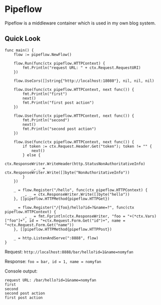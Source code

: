 # Pipeflow
Pipeflow is a middleware container which is used in my own blog system.

## Quick Look
```golang
func main() {
	flow := pipeflow.NewFlow()

	flow.Run(func(ctx pipeflow.HTTPContext) {
		fmt.Println("request URL: " + ctx.Request.RequestURI)
	})

	flow.UseCors([]string{"http://localhost:18080"}, nil, nil, nil)

	flow.Use(func(ctx pipeflow.HTTPContext, next func()) {
		fmt.Println("first")
		next()
		fmt.Println("first post action")
	})

	flow.Use(func(ctx pipeflow.HTTPContext, next func()) {
		fmt.Println("second")
		next()
		fmt.Println("second post action")
	})

	flow.Use(func(ctx pipeflow.HTTPContext, next func()) {
		if token := ctx.Request.Header.Get("token"); token != "" {
			next()
		} else {
			ctx.ResponseWriter.WriteHeader(http.StatusNonAuthoritativeInfo)
			_, _ = ctx.ResponseWriter.Write([]byte("NonAuthoritativeInfo"))
		}
	})

	_ = flow.Register("/hello", func(ctx pipeflow.HTTPContext) {
		_, _ = ctx.ResponseWriter.Write([]byte("hello"))
	}, []pipeflow.HTTPMethod{pipeflow.HTTPGet})

	_ = flow.Register("/{foo}/hello?id=?&name=?", func(ctx pipeflow.HTTPContext) {
		_, _ = fmt.Fprintln(ctx.ResponseWriter, "foo = "+(*ctx.Vars)["foo"]+", id = "+ctx.Request.Form.Get("id")+", name = "+ctx.Request.Form.Get("name"))
	}, []pipeflow.HTTPMethod{pipeflow.HTTPPost})

	_ = http.ListenAndServe(":8888", flow)
}
```

Request: `http://localhost:8888/bar/hello?id=1&name=nomyfan`

Response: `foo = bar, id = 1, name = nomyfan`

Console output:
```
request URL: /bar/hello?id=1&name=nomyfan
first
second
second post action
first post action
```